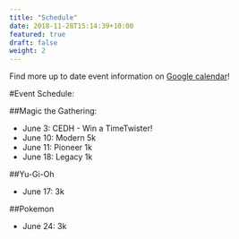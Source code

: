 ```yaml
---
title: "Schedule"
date: 2018-11-28T15:14:39+10:00
featured: true
draft: false
weight: 2
---
```



Find more up to date event information on [Google calendar](https://calendar.google.com/calendar/u/1?cid=Y2lkNmdxM3FhZzhzdXR0djR2N25wYWw3MDhAZ3JvdXAuY2FsZW5kYXIuZ29vZ2xlLmNvbQ)!


#Event Schedule:

##Magic the Gathering:
- June 3: CEDH - Win a TimeTwister!
- June 10: Modern 5k
- June 11: Pioneer 1k
- June 18: Legacy 1k

##Yu-Gi-Oh
- June 17: 3k

##Pokemon
- June 24: 3k








